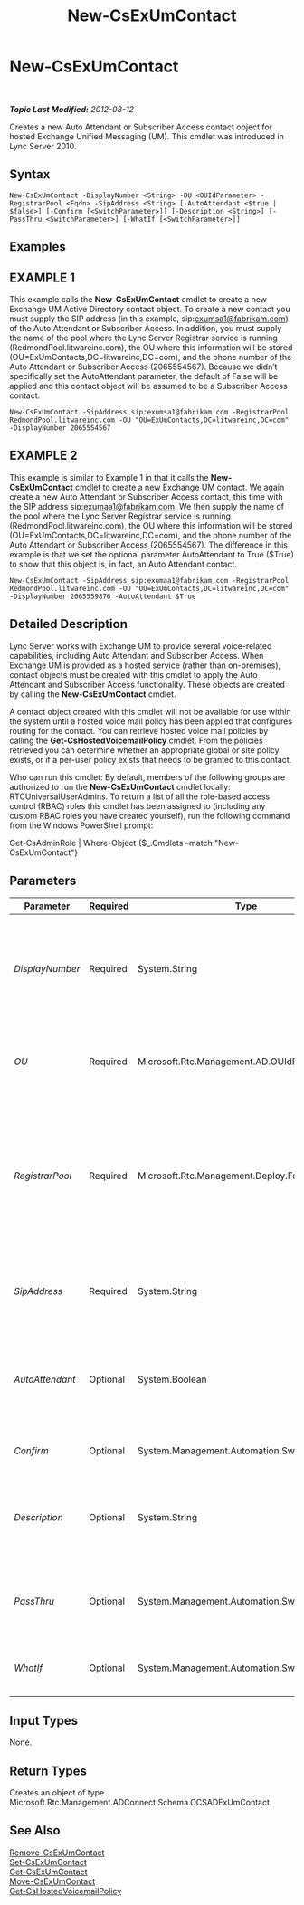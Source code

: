 ﻿---
title: New-CsExUmContact
TOCTitle: New-CsExUmContact
ms:assetid: 085d0a0f-0efb-4c65-b742-2c1cb7a5ae8f
ms:mtpsurl: https://technet.microsoft.com/en-us/library/Gg398139(v=OCS.15)
ms:contentKeyID: 48183335
ms.date: 07/23/2014
mtps_version: v=OCS.15
---

<div data-xmlns="http://www.w3.org/1999/xhtml">

<div class="topic" data-xmlns="http://www.w3.org/1999/xhtml" data-msxsl="urn:schemas-microsoft-com:xslt" data-cs="http://msdn.microsoft.com/en-us/">

<div data-asp="http://msdn2.microsoft.com/asp">

# New-CsExUmContact

</div>

<div id="mainSection">

<div id="mainBody">

<span> </span>

_**Topic Last Modified:** 2012-08-12_

Creates a new Auto Attendant or Subscriber Access contact object for hosted Exchange Unified Messaging (UM). This cmdlet was introduced in Lync Server 2010.

<div>

## Syntax

    New-CsExUmContact -DisplayNumber <String> -OU <OUIdParameter> -RegistrarPool <Fqdn> -SipAddress <String> [-AutoAttendant <$true | $false>] [-Confirm [<SwitchParameter>]] [-Description <String>] [-PassThru <SwitchParameter>] [-WhatIf [<SwitchParameter>]]

</div>

<div>

## Examples

<div>

## EXAMPLE 1

This example calls the **New-CsExUmContact** cmdlet to create a new Exchange UM Active Directory contact object. To create a new contact you must supply the SIP address (in this example, sip:exumsa1@fabrikam.com) of the Auto Attendant or Subscriber Access. In addition, you must supply the name of the pool where the Lync Server Registrar service is running (RedmondPool.litwareinc.com), the OU where this information will be stored (OU=ExUmContacts,DC=litwareinc,DC=com), and the phone number of the Auto Attendant or Subscriber Access (2065554567). Because we didn’t specifically set the AutoAttendant parameter, the default of False will be applied and this contact object will be assumed to be a Subscriber Access contact.

    New-CsExUmContact -SipAddress sip:exumsa1@fabrikam.com -RegistrarPool RedmondPool.litwareinc.com -OU "OU=ExUmContacts,DC=litwareinc,DC=com" -DisplayNumber 2065554567

</div>

<div>

## EXAMPLE 2

This example is similar to Example 1 in that it calls the **New-CsExUmContact** cmdlet to create a new Exchange UM contact. We again create a new Auto Attendant or Subscriber Access contact, this time with the SIP address sip:exumaa1@fabrikam.com. We then supply the name of the pool where the Lync Server Registrar service is running (RedmondPool.litwareinc.com), the OU where this information will be stored (OU=ExUmContacts,DC=litwareinc,DC=com), and the phone number of the Auto Attendant or Subscriber Access (2065554567). The difference in this example is that we set the optional parameter AutoAttendant to True ($True) to show that this object is, in fact, an Auto Attendant contact.

    New-CsExUmContact -SipAddress sip:exumaa1@fabrikam.com -RegistrarPool RedmondPool.litwareinc.com -OU "OU=ExUmContacts,DC=litwareinc,DC=com" -DisplayNumber 2065559876 -AutoAttendant $True

</div>

</div>

<div>

## Detailed Description

Lync Server works with Exchange UM to provide several voice-related capabilities, including Auto Attendant and Subscriber Access. When Exchange UM is provided as a hosted service (rather than on-premises), contact objects must be created with this cmdlet to apply the Auto Attendant and Subscriber Access functionality. These objects are created by calling the **New-CsExUmContact** cmdlet.

A contact object created with this cmdlet will not be available for use within the system until a hosted voice mail policy has been applied that configures routing for the contact. You can retrieve hosted voice mail policies by calling the **Get-CsHostedVoicemailPolicy** cmdlet. From the policies retrieved you can determine whether an appropriate global or site policy exists, or if a per-user policy exists that needs to be granted to this contact.

Who can run this cmdlet: By default, members of the following groups are authorized to run the **New-CsExUmContact** cmdlet locally: RTCUniversalUserAdmins. To return a list of all the role-based access control (RBAC) roles this cmdlet has been assigned to (including any custom RBAC roles you have created yourself), run the following command from the Windows PowerShell prompt:

Get-CsAdminRole | Where-Object {$\_.Cmdlets –match "New-CsExUmContact"}

</div>

<div>

## Parameters


<table>
<colgroup>
<col style="width: 25%" />
<col style="width: 25%" />
<col style="width: 25%" />
<col style="width: 25%" />
</colgroup>
<thead>
<tr class="header">
<th>Parameter</th>
<th>Required</th>
<th>Type</th>
<th>Description</th>
</tr>
</thead>
<tbody>
<tr class="odd">
<td><p><em>DisplayNumber</em></p></td>
<td><p>Required</p></td>
<td><p>System.String</p></td>
<td><p>The telephone number of the contact. Display numbers for each contact must be unique (for instance, no two Exchange UM contacts can have the same display number).</p>
<p>This value may begin with a plus sign (+) and may contain any number of digits. The first digit cannot be zero.</p></td>
</tr>
<tr class="even">
<td><p><em>OU</em></p></td>
<td><p>Required</p></td>
<td><p>Microsoft.Rtc.Management.AD.OUIdParameter</p></td>
<td><p>The organizational unit (OU) where this contact will be located in Active Directory.</p>
<p>Full data type: Microsoft.Rtc.Management.AD.OUIdParameter</p></td>
</tr>
<tr class="odd">
<td><p><em>RegistrarPool</em></p></td>
<td><p>Required</p></td>
<td><p>Microsoft.Rtc.Management.Deploy.Fqdn</p></td>
<td><p>The fully qualified domain name (FQDN) of the pool on which the Registrar service is running.</p>
<p>Note that an Exchange UM contact in Lync Server cannot be moved to pools that are part of Microsoft Office Communications Server 2007 or Microsoft Office Communications Server 2007 R2 deployments.</p>
<p>Full data type: Microsoft.Rtc.Management.Deploy.Fqdn</p></td>
</tr>
<tr class="even">
<td><p><em>SipAddress</em></p></td>
<td><p>Required</p></td>
<td><p>System.String</p></td>
<td><p>The SIP address of the contact. This must be a new address that does not already exist as a user or contact in Active Directory Domain Services. This value must begin with the string sip: followed by the SIP address.</p></td>
</tr>
<tr class="odd">
<td><p><em>AutoAttendant</em></p></td>
<td><p>Optional</p></td>
<td><p>System.Boolean</p></td>
<td><p>Specifies whether this contact object is an Auto Attendant. (Auto Attendant provides a set of voice prompts that allow callers to navigate the phone system and reach the intended party.)</p>
<p>Default: False</p></td>
</tr>
<tr class="even">
<td><p><em>Confirm</em></p></td>
<td><p>Optional</p></td>
<td><p>System.Management.Automation.SwitchParameter</p></td>
<td><p>Prompts you for confirmation before executing the command.</p></td>
</tr>
<tr class="odd">
<td><p><em>Description</em></p></td>
<td><p>Optional</p></td>
<td><p>System.String</p></td>
<td><p>A description of this contact. The description is for use by administrators to identify the type of contact (Auto Attendant or Subscriber Access), the location, provider, or any other information that will identify the purpose of each Exchange UM contact.</p></td>
</tr>
<tr class="even">
<td><p><em>PassThru</em></p></td>
<td><p>Optional</p></td>
<td><p>System.Management.Automation.SwitchParameter</p></td>
<td><p>Returns the results of this command. Running this cmdlet will display the newly created object; including this parameter will simply repeat that output, making the use of this parameter redundant.</p></td>
</tr>
<tr class="odd">
<td><p><em>WhatIf</em></p></td>
<td><p>Optional</p></td>
<td><p>System.Management.Automation.SwitchParameter</p></td>
<td><p>Describes what would happen if you executed the command without actually executing the command.</p></td>
</tr>
</tbody>
</table>


</div>

<div>

## Input Types

None.

</div>

<div>

## Return Types

Creates an object of type Microsoft.Rtc.Management.ADConnect.Schema.OCSADExUmContact.

</div>

<div>

## See Also


[Remove-CsExUmContact](remove-csexumcontact.md)  
[Set-CsExUmContact](set-csexumcontact.md)  
[Get-CsExUmContact](get-csexumcontact.md)  
[Move-CsExUmContact](move-csexumcontact.md)  
[Get-CsHostedVoicemailPolicy](get-cshostedvoicemailpolicy.md)  
  

</div>

</div>

<span> </span>

</div>

</div>

</div>

